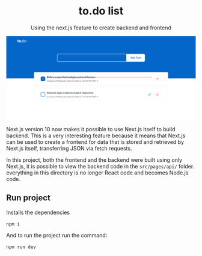 <div align="center">
  <h1>to.do list</h1>
  <p>
    Using the next.js feature to create backend and frontend
  </p>
  <img src="./todo.png" alt="Home screen" />
</div>

Next.js version 10 now makes it possible to use Next.js itself to build backend. This is a very interesting feature because it means that Next.js can be used to create a frontend for data that is stored and retrieved by Next.js itself, transferring JSON via fetch requests.

In this project, both the frontend and the backend were built using only Next.js, it is possible to view the backend code in the `src/pages/api/` folder. everything in this directory is no longer React code and becomes Node.js code.

## Run project

Installs the dependencies

```
npm i
```

And to run the project run the command:

```
npm run dev
```
